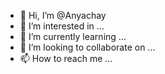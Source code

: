 - 👋 Hi, I’m @Anyachay
- 👀 I’m interested in ...
- 🌱 I’m currently learning ...
- 💞️ I’m looking to collaborate on ...
- 📫 How to reach me ...

<!---
Anyachay/Anyachay is a ✨ special ✨ repository because its `README.md` (this file) appears on your GitHub profile.
You can click the Preview link to take a look at your changes.
--->

